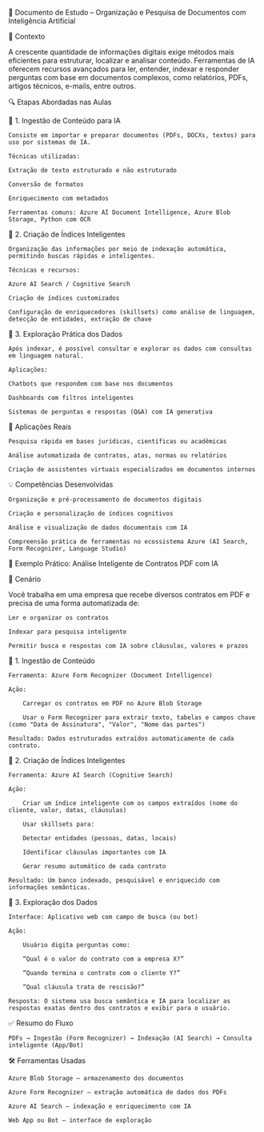 🧠 Documento de Estudo – Organização e Pesquisa de Documentos com Inteligência Artificial

🧩 Contexto

A crescente quantidade de informações digitais exige métodos mais eficientes para estruturar, localizar e analisar conteúdo. Ferramentas de IA oferecem recursos avançados para ler, entender, indexar e responder perguntas com base em documentos complexos, como relatórios, PDFs, artigos técnicos, e-mails, entre outros.



🔍 Etapas Abordadas nas Aulas

🔹 1. Ingestão de Conteúdo para IA

    Consiste em importar e preparar documentos (PDFs, DOCXs, textos) para uso por sistemas de IA.

    Técnicas utilizadas:

    Extração de texto estruturado e não estruturado

    Conversão de formatos

    Enriquecimento com metadados

    Ferramentas comuns: Azure AI Document Intelligence, Azure Blob Storage, Python com OCR

🔹 2. Criação de Índices Inteligentes

    Organização das informações por meio de indexação automática, permitindo buscas rápidas e inteligentes.

    Técnicas e recursos:

    Azure AI Search / Cognitive Search

    Criação de índices customizados

    Configuração de enriquecedores (skillsets) como análise de linguagem, detecção de entidades, extração de chave

🔹 3. Exploração Prática dos Dados

    Após indexar, é possível consultar e explorar os dados com consultas em linguagem natural.

    Aplicações:

    Chatbots que respondem com base nos documentos

    Dashboards com filtros inteligentes

    Sistemas de perguntas e respostas (Q&A) com IA generativa

🎯 Aplicações Reais

    Pesquisa rápida em bases jurídicas, científicas ou acadêmicas

    Análise automatizada de contratos, atas, normas ou relatórios

    Criação de assistentes virtuais especializados em documentos internos

💡 Competências Desenvolvidas

    Organização e pré-processamento de documentos digitais

    Criação e personalização de índices cognitivos

    Análise e visualização de dados documentais com IA

    Compreensão prática de ferramentas no ecossistema Azure (AI Search, Form Recognizer, Language Studio)


🧪 Exemplo Prático: Análise Inteligente de Contratos PDF com IA

🎯 Cenário

Você trabalha em uma empresa que recebe diversos contratos em PDF e precisa de uma forma automatizada de:

    Ler e organizar os contratos

    Indexar para pesquisa inteligente

    Permitir busca e respostas com IA sobre cláusulas, valores e prazos

🔹 1. Ingestão de Conteúdo

    Ferramenta: Azure Form Recognizer (Document Intelligence)

    Ação:

        Carregar os contratos em PDF no Azure Blob Storage

        Usar o Form Recognizer para extrair texto, tabelas e campos chave (como "Data de Assinatura", "Valor", "Nome das partes")

    Resultado: Dados estruturados extraídos automaticamente de cada contrato.

🔹 2. Criação de Índices Inteligentes

    Ferramenta: Azure AI Search (Cognitive Search)

    Ação:

        Criar um índice inteligente com os campos extraídos (nome do cliente, valor, datas, cláusulas)

        Usar skillsets para:

        Detectar entidades (pessoas, datas, locais)

        Identificar cláusulas importantes com IA

        Gerar resumo automático de cada contrato

    Resultado: Um banco indexado, pesquisável e enriquecido com informações semânticas.

🔹 3. Exploração dos Dados

    Interface: Aplicativo web com campo de busca (ou bot)

    Ação:

        Usuário digita perguntas como:

        “Qual é o valor do contrato com a empresa X?”

        “Quando termina o contrato com o cliente Y?”

        “Qual cláusula trata de rescisão?”

    Resposta: O sistema usa busca semântica e IA para localizar as respostas exatas dentro dos contratos e exibir para o usuário.


✅ Resumo do Fluxo

    PDFs → Ingestão (Form Recognizer) → Indexação (AI Search) → Consulta inteligente (App/Bot)


🛠️ Ferramentas Usadas

    Azure Blob Storage – armazenamento dos documentos

    Azure Form Recognizer – extração automática de dados dos PDFs

    Azure AI Search – indexação e enriquecimento com IA

    Web App ou Bot – interface de exploração
